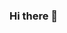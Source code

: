 ### Hi there 👋

<!--
**mahesh12-byte/mahesh12-byte** is a ✨ _special_ ✨ repository because its `README.md` (this file) appears on your GitHub profile.

Here are some ideas to get you started:

- 👋 Hi, I’m @MaheshBiradar
- 👀 I’m interested in Data Science & Data Analytics
- 🌱 I’m currently learning about Data science, Python, SQL & RDBMS, Machine Learning, Data Analytics
- 💞️ I’m looking to collaborate on Data Visualisation and Model building projects
- 📫 Reach me via mbiradar085@gmail.com

